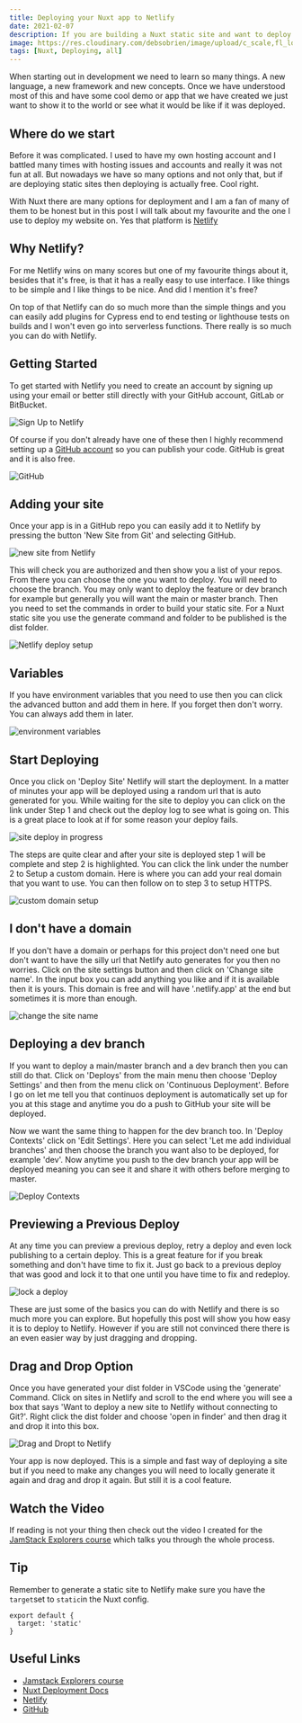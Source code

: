 ```yaml
---
title: Deploying your Nuxt app to Netlify
date: 2021-02-07
description: If you are building a Nuxt static site and want to deploy it easily and for free then Netlify is a great choice. Let me show you how easy it is.
image: https://res.cloudinary.com/debsobrien/image/upload/c_scale,fl_lossy,f_auto,q_auto,,w_600/v1612716320/debbie.codes/blog/new-site-from-netlify_fx4zmm.png
tags: [Nuxt, Deploying, all]
---
```


When starting out in development we need to learn so many things. A new language, a new framework and new concepts. Once we have understood most of this and have some cool demo or app that we have created we just want to show it to the world or see what it would be like if it was deployed.

## Where do we start

Before it was complicated. I used to have my own hosting account and I battled many times with hosting issues and accounts and really it was not fun at all. But nowadays we have so many options and not only that, but if are deploying static sites then deploying is actually free. Cool right.

With Nuxt there are many options for deployment and I am a fan of many of them to be honest but in this post I will talk about my favourite and the one I use to deploy my website on. Yes that platform is [Netlify](https://www.netlify.com/)

## Why Netlify?

For me Netlify wins on many scores but one of my favourite things about it, besides that it's free, is that it has a really easy to use interface. I like things to be simple and I like things to be nice. And did I mention it's free?

On top of that Netlify can do so much more than the simple things and you can easily add plugins for Cypress end to end testing or lighthouse tests on builds and I won't even go into serverless functions. There really is so much you can do with Netlify.

## Getting Started

To get started with Netlify you need to create an account by signing up using your email or better still directly with your GitHub account, GitLab or BitBucket.

![Sign Up to Netlify](https://res.cloudinary.com/debsobrien/image/upload/c_scale,fl_lossy,f_auto,q_auto/v1612716320/debbie.codes/blog/netlify-sign-up_ba3ruv.png)

Of course if you don't already have one of these then I highly recommend setting up a [GitHub account](https://github.com/) so you can publish your code. GitHub is great and it is also free.

![GitHub](https://res.cloudinary.com/debsobrien/image/upload/c_scale,fl_lossy,f_auto,q_auto/v1612716321/debbie.codes/blog/github_i2gvim.png)

## Adding your site

Once your app is in a GitHub repo you can easily add it to Netlify by pressing the button 'New Site from Git' and selecting GitHub.

![new site from Netlify](https://res.cloudinary.com/debsobrien/image/upload/c_scale,fl_lossy,f_auto,q_auto/v1612716320/debbie.codes/blog/new-site-from-netlify_fx4zmm.png)

This will check you are authorized and then show you a list of your repos. From there you can choose the one you want to deploy. You will need to choose the branch. You may only want to deploy the feature or dev branch for example but generally you will want the main or master branch. Then you need to set the commands in order to build your static site. For a Nuxt static site you use the generate command and folder to be published is the dist folder.

![Netlify deploy setup](https://res.cloudinary.com/debsobrien/image/upload/c_scale,fl_lossy,f_auto,q_auto/v1612716324/debbie.codes/blog/netlify-publish-settings_o6bm32.png)

## Variables

If you have environment variables that you need to use then you can click the advanced button and add them in here. If you forget then don't worry. You can always add them in later.

![environment variables](https://res.cloudinary.com/debsobrien/image/upload/c_scale,fl_lossy,f_auto,q_auto/v1612716320/debbie.codes/blog/variables_xrgiwz.png)

## Start Deploying

Once you click on 'Deploy Site' Netlify will start the deployment. In a matter of minutes your app will be deployed using a random url that is auto generated for you. While waiting for the site to deploy you can click on the link under Step 1 and check out the deploy log to see what is going on. This is a great place to look at if for some reason your deploy fails.

![site deploy in progress](https://res.cloudinary.com/debsobrien/image/upload/c_scale,fl_lossy,f_auto,q_auto/v1612716320/debbie.codes/blog/netlify-step1_zd7rhk.png)

The steps are quite clear and after your site is deployed step 1 will be complete and step 2 is highlighted. You can click the link under the number 2 to Setup a custom domain. Here is where you can add your real domain that you want to use. You can then follow on to step 3 to setup HTTPS.

![custom domain setup](https://res.cloudinary.com/debsobrien/image/upload/c_scale,fl_lossy,f_auto,q_auto/v1612716320/debbie.codes/blog/netlify-step2_t3coia.png)

## I don't have a domain

If you don't have a domain or perhaps for this project don't need one but don't want to have the silly url that Netlify auto generates for you then no worries. Click on the site settings button and then click on 'Change site name'. In the input box you can add anything you like and if it is available then it is yours. This domain is free and will have '.netlify.app' at the end but sometimes it is more than enough.

![change the site name](https://res.cloudinary.com/debsobrien/image/upload/c_scale,fl_lossy,f_auto,q_auto/v1612716320/debbie.codes/blog/change-site-name_noeelw.png)

## Deploying a dev branch

If you want to deploy a main/master branch and a dev branch then you can still do that. Click on 'Deploys' from the main menu then choose 'Deploy Settings' and then from the menu click on 'Continuous Deployment'. Before I go on let me tell you that continuos deployment is automatically set up for you at this stage and anytime you do a push to GitHub your site will be deployed.

Now we want the same thing to happen for the dev branch too. In 'Deploy Contexts' click on 'Edit Settings'. Here you can select 'Let me add individual branches' and then choose the branch you want also to be deployed, for example 'dev'. Now anytime you push to the dev branch your app will be deployed meaning you can see it and share it with others before merging to master.

![Deploy Contexts](https://res.cloudinary.com/debsobrien/image/upload/c_scale,fl_lossy,f_auto,q_auto/v1612716321/debbie.codes/blog/deploy-contexts_gxrs7z.png)

## Previewing a Previous Deploy

At any time you can preview a previous deploy, retry a deploy and even lock publishing to a certain deploy. This is a great feature for if you break something and don't have time to fix it. Just go back to a previous deploy that was good and lock it to that one until you have time to fix and redeploy.

![lock a deploy](https://res.cloudinary.com/debsobrien/image/upload/c_scale,fl_lossy,f_auto,q_auto/v1612716319/debbie.codes/blog/lock-deploy_yc0tra.png)

These are just some of the basics you can do with Netlify and there is so much more you can explore. But hopefully this post will show you how easy it is to deploy to Netlify. However if you are still not convinced there there is an even easier way by just dragging and dropping.

## Drag and Drop Option

Once you have generated your dist folder in VSCode using the 'generate' Command. Click on sites in Netlify and scroll to the end where you will see a box that says 'Want to deploy a new site to Netlify without connecting to Git?'. Right click the dist folder and choose 'open in finder' and then drag it and drop it into this box.

![Drag and Dropt to Netlify](https://res.cloudinary.com/debsobrien/image/upload/c_scale,fl_lossy,f_auto,q_auto/v1612716319/debbie.codes/blog/netlify-drag-drop_jkk8ba.png)

Your app is now deployed. This is a simple and fast way of deploying a site but if you need to make any changes you will need to locally generate it again and drag and drop it again. But still it is a cool feature.

## Watch the Video

If reading is not your thing then check out the video I created for the [JamStack Explorers course](https://explorers.netlify.com/learn/get-started-with-nuxt/nuxt-generate-and-deploy) which talks you through the whole process.

## Tip

Remember to generate a static site to Netlify make sure you have the `target`set to `static`in the Nuxt config.

```js{}[nuxt.config.js]
export default {
  target: 'static'
}
```

## Useful Links

- [Jamstack Explorers course](https://explorers.netlify.com/learn/get-started-with-nuxt)
- [Nuxt Deployment Docs](https://nuxtjs.org/docs/2.x/deployment/netlify-deployment)
- [Netlify](https://www.netlify.com/)
- [GitHub](https://github.com/)
